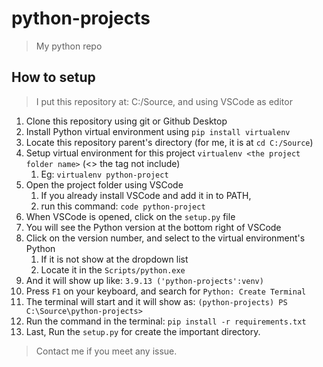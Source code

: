 # python-projects

> My python repo

## How to setup

> I put this repository at: C:/Source, and using VSCode as editor

1. Clone this repository using git or Github Desktop
2. Install Python virtual environment using `pip install virtualenv`
3. Locate this repository parent's directory (for me, it is at `cd C:/Source`)
4. Setup virtual environment for this project `virtualenv <the project folder name>` (<> the tag not include)
   1. Eg: `virtualenv python-project`
5. Open the project folder using VSCode
   1. If you already install VSCode and add it in to PATH,
   2. run this command: `code python-project`
6. When VSCode is opened, click on the `setup.py` file
7. You will see the Python version at the bottom right of VSCode
8. Click on the version number, and select to the virtual environment's Python
   1. If it is not show at the dropdown list
   2. Locate it in the `Scripts/python.exe`
9. And it will show up like: `3.9.13 ('python-projects':venv)`
10. Press `F1` on your keyboard, and search for `Python: Create Terminal`
11. The terminal will start and it will show as: `(python-projects) PS C:\Source\python-projects>`
12. Run the command in the terminal: `pip install -r requirements.txt`
13. Last, Run the `setup.py` for create the important directory.

> Contact me if you meet any issue.